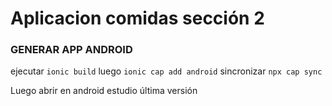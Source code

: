 # Aplicacion comidas sección 2

### GENERAR APP ANDROID
ejecutar `ionic build`
luego `ionic cap add android`
sincronizar `npx cap sync`

Luego abrir en android estudio última versión
